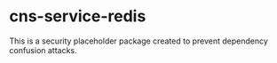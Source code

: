 # cns-service-redis

This is a security placeholder package created to prevent dependency confusion attacks.